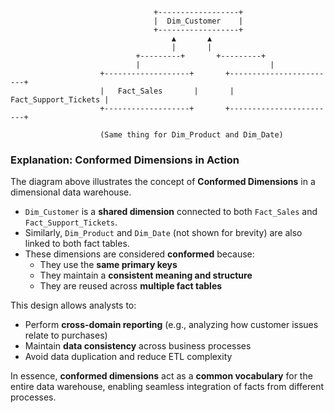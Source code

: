                                     +------------------+
                                    |  Dim_Customer    |
                                    +------------------+
                                        ▲       ▲
                                        |       |
                                +---------+       +---------+
                                |                             |
                        +-------------------+       +------------------------+
                        |   Fact_Sales       |       |   Fact_Support_Tickets |
                        +-------------------+       +------------------------+

                        (Same thing for Dim_Product and Dim_Date)


### Explanation: Conformed Dimensions in Action

The diagram above illustrates the concept of **Conformed Dimensions** in a dimensional data warehouse.

- `Dim_Customer` is a **shared dimension** connected to both `Fact_Sales` and `Fact_Support_Tickets`.  
- Similarly, `Dim_Product` and `Dim_Date` (not shown for brevity) are also linked to both fact tables.
- These dimensions are considered **conformed** because:
  - They use the **same primary keys**
  - They maintain a **consistent meaning and structure**
  - They are reused across **multiple fact tables**

This design allows analysts to:
- Perform **cross-domain reporting** (e.g., analyzing how customer issues relate to purchases)
- Maintain **data consistency** across business processes
- Avoid data duplication and reduce ETL complexity

In essence, **conformed dimensions** act as a **common vocabulary** for the entire data warehouse, enabling seamless integration of facts from different processes.
